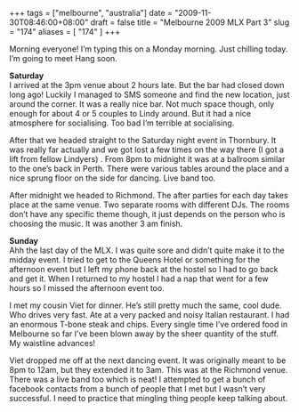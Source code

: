+++
tags = ["melbourne", "australia"]
date = "2009-11-30T08:46:00+08:00"
draft = false
title = "Melbourne 2009 MLX Part 3"
slug = "174"
aliases = [
	"174"
]
+++

Morning everyone! I’m typing this on a Monday morning. Just chilling today. I’m going to meet Hang soon.

**Saturday**  
I arrived at the 3pm venue about 2 hours late. But the bar had closed down long ago! Luckily I managed to SMS someone and find the new location, just around the corner. It was a really nice bar. Not much space though, only enough for about 4 or 5 couples to Lindy around. But it had a nice atmosphere for socialising. Too bad I’m terrible at socialising.

After that we headed straight to the Saturday night event in Thornbury. It was really far actually and we got lost a few times on the way there (I got a lift from fellow Lindyers) . From 8pm to midnight it was at a ballroom similar to the one’s back in Perth. There were various tables around the place and a nice sprung floor on the side for dancing. Live band too.

After midnight we headed to Richmond. The after parties for each day takes place at the same venue. Two separate rooms with different DJs. The rooms don’t have any specific theme though, it just depends on the person who is choosing the music. It was another 3 am finish.

**Sunday**  
Ahh the last day of the MLX. I was quite sore and didn’t quite make it to the midday event. I tried to get to the Queens Hotel or something for the afternoon event but I left my phone back at the hostel so I had to go back and get it. When I returned to my hostel I had a nap that went for a few hours so I missed the afternoon event too.

I met my cousin Viet for dinner. He’s still pretty much the same, cool dude. Who drives very fast. Ate at a very packed and noisy Italian restaurant. I had an enormous T-bone steak and chips. Every single time I’ve ordered food in Melbourne so far I’ve been blown away by the sheer quantity of the stuff. My waistline advances!

Viet dropped me off at the next dancing event. It was originally meant to be 8pm to 12am, but they extended it to 3am. This was at the Richmond venue. There was a live band too which is neat! I attempted to get a bunch of facebook contacts from a bunch of people that I met but I wasn’t very successful. I need to practice that mingling thing people keep talking about.


